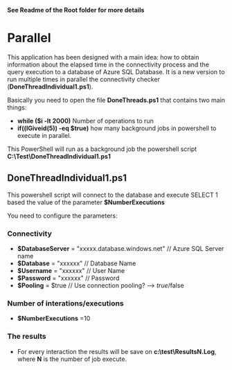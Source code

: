 **See Readme of the Root folder for more details**

# Parallel 
This application has been designed with a main idea: how to obtain information about the elapsed time in the connectivity process and the query execution to a database of Azure SQL Database.
It is a new version to run multiple times in parallel the connectivity checker (**DoneThreadIndividual1.ps1**). 

Basically you need to open the file **DoneThreads.ps1** that contains two main things:

- **while ($i -lt 2000)** Number of operations to run
- **if((lGiveid(5)) -eq $true)** how many background jobs in powershell to execute in parallel.

This PowerShell will run as a background job the powershell script **C:\Test\DoneThreadIndividual1.ps1**

## DoneThreadIndividual1.ps1
This powershell script will connect to the database and execute SELECT 1 based the value of the parameter **$NumberExecutions**

You need to configure the parameters:

### Connectivity

- **$DatabaseServer** = "xxxxx.database.windows.net" // Azure SQL Server name
- **$Database** = "xxxxxx" // Database Name
- **$Username** = "xxxxxx" // User Name
- **$Password** = "xxxxxx" // Password
- **$Pooling** = $true     // Use connection pooling? --> $true/$false

### Number of interations/executions

  - **$NumberExecutions** =10
  
### The results
- For every interaction the results will be save on **c:\test\ResultsN.Log**, where **N** is the number of job execute.
